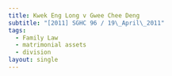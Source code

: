 ```yaml
---
title: Kwek Eng Long v Gwee Chee Deng
subtitle: "[2011] SGHC 96 / 19\_April\_2011"
tags:
  - Family Law
  - matrimonial assets
  - division
layout: single
---
```


